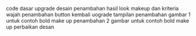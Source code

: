 code dasar
upgrade desain
penambahan hasil look makeup dan kriteria wajah
penambahan button kembali
uograde tampilan
penambahan gambar 1 untuk contoh bold make up
penambahan 2 gambar untuk contoh bold make up
perbaikan desan

